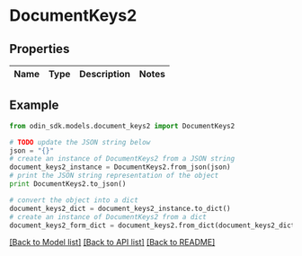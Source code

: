 # DocumentKeys2


## Properties

Name | Type | Description | Notes
------------ | ------------- | ------------- | -------------

## Example

```python
from odin_sdk.models.document_keys2 import DocumentKeys2

# TODO update the JSON string below
json = "{}"
# create an instance of DocumentKeys2 from a JSON string
document_keys2_instance = DocumentKeys2.from_json(json)
# print the JSON string representation of the object
print DocumentKeys2.to_json()

# convert the object into a dict
document_keys2_dict = document_keys2_instance.to_dict()
# create an instance of DocumentKeys2 from a dict
document_keys2_form_dict = document_keys2.from_dict(document_keys2_dict)
```
[[Back to Model list]](../README.md#documentation-for-models) [[Back to API list]](../README.md#documentation-for-api-endpoints) [[Back to README]](../README.md)


